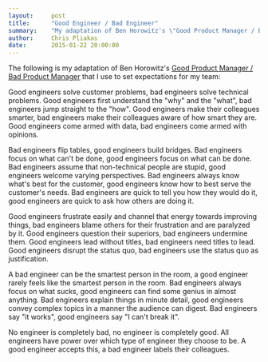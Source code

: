 ```yaml
---
layout:     post
title:      "Good Engineer / Bad Engineer"
summary:    "My adaptation of Ben Horowitz's \"Good Product Manager / Bad Product Manager\" that I use to set expectations for my team."
author:     Chris Pliakas
date:       2015-01-22 20:00:00
---
```


The following is my adaptation of Ben Horowitz's <a href="http://web.stanford.edu/class/e140/e140a/handouts/ProductMgmt.txt" target="_blank">Good Product Manager / Bad Product Manager</a> that I use to set expectations for my team:

Good engineers solve customer problems, bad engineers solve technical problems. Good engineers first understand the "why" and the "what", bad engineers jump straight to the "how". Good engineers make their colleagues smarter, bad engineers make their colleagues aware of how smart they are. Good engineers come armed with data, bad engineers come armed with opinions.

Bad engineers flip tables, good engineers build bridges. Bad engineers focus on what can't be done, good engineers focus on what can be done. Bad engineers assume that non-technical people are stupid, good engineers welcome varying perspectives. Bad engineers always know what's best for the customer, good engineers know how to best serve the customer's needs. Bad engineers are quick to tell you how they would do it, good engineers are quick to ask how others are doing it.

Good engineers frustrate easily and channel that energy towards improving things, bad engineers blame others for their frustration and are paralyzed by it. Good engineers question their superiors, bad engineers undermine them. Good engineers lead without titles, bad engineers need titles to lead. Good engineers disrupt the status quo, bad engineers use the status quo as justification.

A bad engineer can be the smartest person in the room, a good engineer rarely feels like the smartest person in the room. Bad engineers always focus on what sucks, good engineers can find some genius in almost anything. Bad engineers explain things in minute detail, good engineers convey complex topics in a manner the audience can digest. Bad engineers say "it works", good engineers say "I can't break it".

No engineer is completely bad, no engineer is completely good. All engineers have power over which type of engineer they choose to be. A good engineer accepts this, a bad engineer labels their colleagues.
